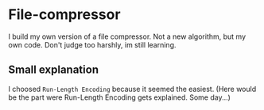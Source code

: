 # File-compressor
I build my own version of a file compressor.  Not a new algorithm, but my own code. Don't judge too harshly, im still learning.

## Small explanation
I choosed `Run-Length Encoding` because it seemed the easiest.
(Here would be the part were Run-Length Encoding gets explained. Some day...)
